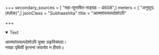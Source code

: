 +++
secondary_sources = [ "महा-सुभाषित-सङ्ग्रहः - 4608",]
meters = [ "अनुष्टुप् (श्लोक)",]
jsonClass = "Subhaashita"
title = "आत्मवांस्त्वल्पदेशोऽपि"

+++

<details open><summary>Text</summary>

आत्मवांस्त्वल्पदेशोऽपि युक्तः प्रकृतिसंपदा।  
नयज्ञः पृथिवीं कृत्स्नां जयत्येव न हीयते॥
</details>
